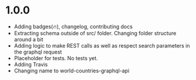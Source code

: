 # 1.0.0

- Adding badges(🔥), changelog, contributing docs
- Extracting schema outside of src/ folder. Changing folder structure around a bit
- Adding logic to make REST calls as well as respect search parameters in the graphql request
- Placeholder for tests. No tests yet.
- Adding Travis
- Changing name to world-countries-graphql-api